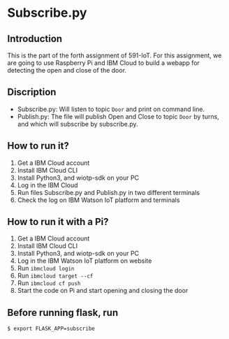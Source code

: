 # Subscribe.py

## Introduction
This is the part of the forth assignment of 591-IoT. For this assignment, we are going to use Raspberry Pi and IBM Cloud to build a webapp for detecting the open and close of the door.  

## Discription
* Subscribe.py: Will listen to topic `Door` and print on command line.
* Publish.py: The file will publish Open and Close to topic `Door` by turns, and which will subscribe by subscribe.py.

## How to run it?
1. Get a IBM Cloud account
2. Install IBM Cloud CLI
3. Install Python3, and wiotp-sdk on your PC
4. Log in the IBM Cloud 
5. Run files Subscribe.py and Publish.py in two different terminals
6. Check the log on IBM Watson IoT platform and terminals

## How to run it with a Pi?
1. Get a IBM Cloud account
2. Install IBM Cloud CLI
3. Install Python3, and wiotp-sdk on your PC
4. Log in the IBM Watson IoT platform on website
5. Run `ibmcloud login`
6. Run `ibmcloud target --cf`
7. Run `ibmcloud cf push`
8. Start the code on Pi and start opening and closing the door


## Before running flask, run

`$ export FLASK_APP=subscribe`
